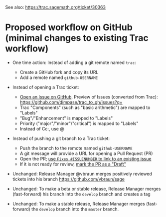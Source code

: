 See also: https://trac.sagemath.org/ticket/30363


# Proposed workflow on GitHub (minimal changes to existing Trac workflow)

- One time action: Instead of adding a git remote named `trac`:
  
  - Create a GitHub fork and copy its URL
  - Add a remote named `github-USERNAME`

- Instead of opening a Trac ticket:

  - [Open an Issue on GitHub](https://docs.github.com/en/issues). Preview of Issues (converted from Trac): https://github.com/dimpase/trac_to_gh/issues?q=
  - Trac "Components" (such as "basic arithmetic") are mapped to "Labels"
  - "Bug"/"Enhancement" is mapped to "Labels"
  - Priority ("major"/"minor"/"critical") is mapped to "Labels"
  - Instead of Cc:, use @

- Instead of pushing a git branch to a Trac ticket:

  - Push the branch to the remote named `github-USERNAME`
  - A git message will provide a URL for opening a Pull Request (PR)
  - Open the PR; [use `Fixes #ISSUENUMBER` to link to an existing issue](https://docs.github.com/en/issues/tracking-your-work-with-issues/linking-a-pull-request-to-an-issue)
  - If it is not ready for review, [mark the PR as a "Draft"](https://docs.github.com/en/pull-requests/collaborating-with-pull-requests/proposing-changes-to-your-work-with-pull-requests/changing-the-stage-of-a-pull-request)

- Unchanged: Release Manager @vbraun merges positively reviewed tickets into his branch https://github.com/vbraun/sage
- Unchanged: To make a beta or stable release, Release Manager merges (fast-forward) his branch into the `develop` branch and creates a tag
- Unchanged: To make a stable release, Release Manager merges (fast-forward) the `develop` branch into the `master` branch.


